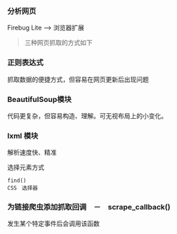 ### 分析网页

Firebug Lite --> 浏览器扩展

> 三种网页抓取的方式如下

### 正则表达式

抓取数据的便捷方式，但容易在网页更新后出现问题

### BeautifulSoup模块

代码更复杂，但容易构造、理解。可无视布局上的小变化。

### lxml 模块

解析速度快、精准

选择元素方式

    find()
    CSS　选择器

### 为链接爬虫添加抓取回调　－　scrape_callback()

发生某个特定事件后会调用该函数
